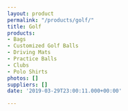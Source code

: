 ```yaml
---
layout: product
permalink: "/products/golf/"
title: Golf
products:
- Bags
- Customized Golf Balls
- Driving Mats
- Practice Balls
- Clubs
- Polo Shirts
photos: []
suppliers: []
date: '2019-03-29T23:00:11.000+00:00'

---
```

